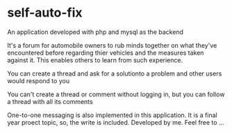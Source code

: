 # self-auto-fix
An application developed with php and mysql as the backend

It's a forum for automobile owners to rub minds together on what they've encountered before regarding thier vehicles and the measures taken against it.
This enables others to learn from such experience.

You can create a thread and ask for a solutionto a problem and other users would respond to you

You can't create a thread or comment without logging in, but you can follow a thread with all its comments


One-to-one messaging is also implemented in this application.
It is a final year proect topic, so, the write is included.
Developed by me.
Feel free to ...
